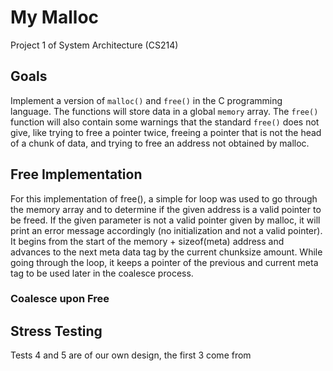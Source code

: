 # My Malloc #
Project 1 of System Architecture (CS214)

## Goals ##
Implement a version of `malloc()` and `free()` in the C programming language. The functions will store data in a 
global `memory` array. The `free()` function will also contain some warnings that the standard `free()` does not 
give, like trying to free a pointer twice, freeing a pointer that is not the head of a chunk of data, and trying 
to free an address not obtained by malloc.


## Free Implementation ##
For this implementation of free(), a simple for loop was used to go through the memory array and to determine if the given address is a valid pointer to be freed. If the given parameter is not a valid pointer given by malloc, it will print an error message accordingly (no initialization and not a valid pointer). It begins from the start of the memory + sizeof(meta) address and advances to the next meta data tag by the current chunksize amount. While going through the loop, it keeps a pointer of the previous and current meta tag to be used later in the coalesce process. 
### Coalesce upon Free ###

## Stress Testing ##
Tests 4 and 5 are of our own design, the first 3 come from 

